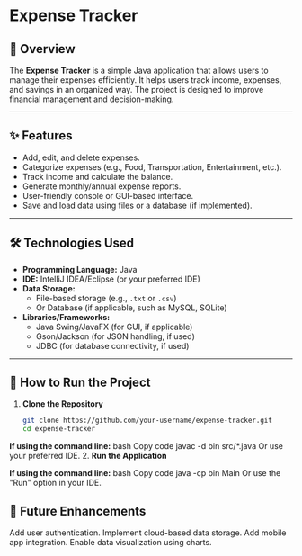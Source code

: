# Expense Tracker

## 📖 Overview
The **Expense Tracker** is a simple Java application that allows users to manage their expenses efficiently. It helps users track income, expenses, and savings in an organized way. The project is designed to improve financial management and decision-making.

---

## ✨ Features
- Add, edit, and delete expenses.
- Categorize expenses (e.g., Food, Transportation, Entertainment, etc.).
- Track income and calculate the balance.
- Generate monthly/annual expense reports.
- User-friendly console or GUI-based interface.
- Save and load data using files or a database (if implemented).

---

## 🛠️ Technologies Used
- **Programming Language:** Java
- **IDE:** IntelliJ IDEA/Eclipse (or your preferred IDE)
- **Data Storage:** 
  - File-based storage (e.g., `.txt` or `.csv`)  
  - Or Database (if applicable, such as MySQL, SQLite)
- **Libraries/Frameworks:**
  - Java Swing/JavaFX (for GUI, if applicable)
  - Gson/Jackson (for JSON handling, if used)
  - JDBC (for database connectivity, if used)

---

## 🚀 How to Run the Project

1. **Clone the Repository**
   ```bash
   git clone https://github.com/your-username/expense-tracker.git
   cd expense-tracker
**If using the command line:**
bash
Copy code
javac -d bin src/*.java
Or use your preferred IDE.
2. **Run the Application**

**If using the command line:**
bash
Copy code
java -cp bin Main
Or use the "Run" option in your IDE.

## 🌟 Future Enhancements
Add user authentication.
Implement cloud-based data storage.
Add mobile app integration.
Enable data visualization using charts.
